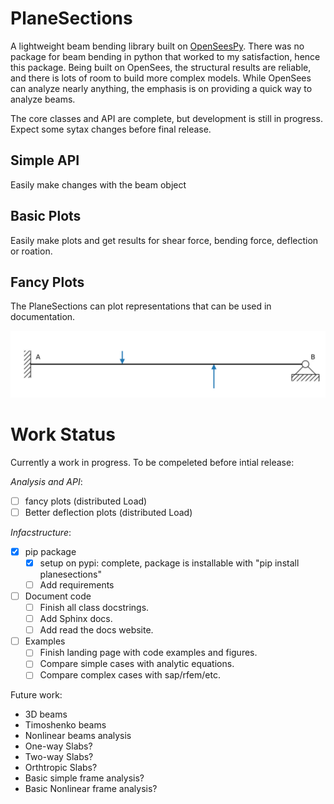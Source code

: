 # PlaneSections
A lightweight beam bending library built on [OpenSeesPy](https://github.com/zhuminjie/OpenSeesPy).
There was no package for beam bending in python that worked to my satisfaction, hence this package.
Being built on OpenSees, the structural results are reliable, and there is lots of room to build more complex models.
While OpenSees can analyze nearly anything, the emphasis is on providing a quick way to analyze beams.

The core classes and API are complete, but development is still in progress. Expect some sytax changes before final release.


## Simple API
Easily make changes with the beam object

## Basic Plots
Easily make plots and get results for shear force, bending force, deflection or roation.


## Fancy Plots
The PlaneSections can plot representations that can be used in documentation.


<p align="center">
  <img src="doc/img/Beam Image.png">
</p>

# Work Status
Currently a work in progress. To be compeleted before intial release:

*Analysis and API*:
- [ ] fancy plots (distributed Load)
- [ ] Better deflection plots (distributed Load)

*Infacstructure*:
- [x] pip package
  - [x] setup on pypi: complete, package is installable with "pip install planesections"
  - [ ] Add requirements
- [ ] Document code
  - [ ] Finish all class docstrings.
  - [ ] Add Sphinx docs.
  - [ ] Add read the docs website.
- [ ] Examples
  - [ ] Finish landing page with code examples and figures.
  - [ ] Compare simple cases with analytic equations.
  - [ ] Compare complex cases with sap/rfem/etc.

Future work:
 - 3D beams
 - Timoshenko beams
 - Nonlinear beams analysis
 - One-way Slabs?
 - Two-way Slabs?
 - Orthtropic Slabs?
 - Basic simple frame analysis?
 - Basic Nonlinear frame analysis?

